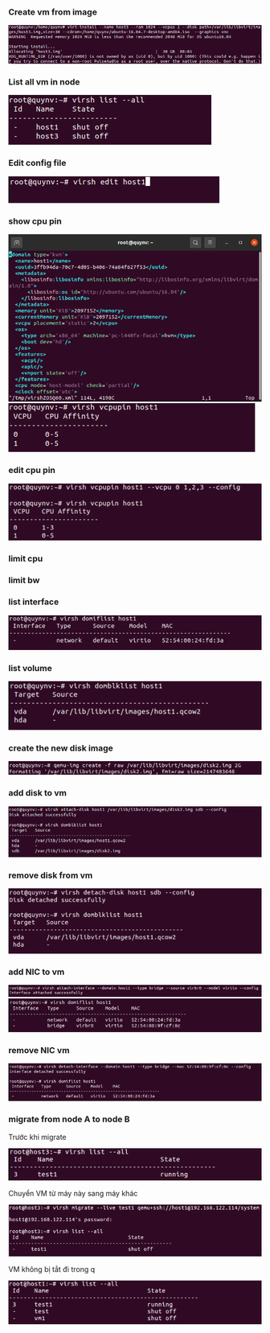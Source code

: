 ### Create vm from image

<img src="https://github.com/lean15998/Vitualization/blob/main/images/10.1.png">

### List all vm in node

<img src="https://github.com/lean15998/Vitualization/blob/main/images/10.2.png">

### Edit config file

<img src="https://github.com/lean15998/Vitualization/blob/main/images/10.3.png">

### show cpu pin

<img src="https://github.com/lean15998/Vitualization/blob/main/images/10.4.png">
<img src="https://github.com/lean15998/Vitualization/blob/main/images/10.5.png">

### edit cpu pin

<img src="https://github.com/lean15998/Vitualization/blob/main/images/10.6.png">

### limit cpu



### limit bw



### list interface

<img src="https://github.com/lean15998/Vitualization/blob/main/images/10.7.png">

### list volume 

<img src="https://github.com/lean15998/Vitualization/blob/main/images/10.8.png">

### create the new disk image

<img src="https://github.com/lean15998/Vitualization/blob/main/images/10.9.png">

### add disk to vm

<img src="https://github.com/lean15998/Vitualization/blob/main/images/10.10.png">

### remove disk from vm

<img src="https://github.com/lean15998/Vitualization/blob/main/images/10.11.png">

### add NIC to vm

<img src="https://github.com/lean15998/Vitualization/blob/main/images/10.12.png">
<img src="https://github.com/lean15998/Vitualization/blob/main/images/10.13.png">

### remove NIC vm

<img src="https://github.com/lean15998/Vitualization/blob/main/images/10.14.png">

### migrate from node A to node B

Trước khi migrate

<img src="https://github.com/lean15998/Vitualization/blob/main/images/10.17.png">

Chuyển VM từ máy này sang máy khác

<img src="https://github.com/lean15998/Vitualization/blob/main/images/10.15.png">

VM không bị tắt đi trong q

<img src="https://github.com/lean15998/Vitualization/blob/main/images/10.16.png">
